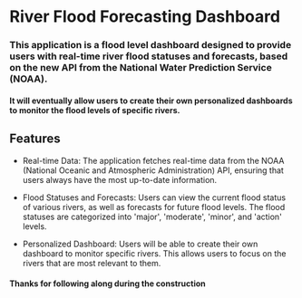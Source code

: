 # River Flood Forecasting Dashboard
### This application is a flood level dashboard designed to provide users with real-time river flood statuses and forecasts, based on the new API from the National Water Prediction Service (NOAA). 

#### It will eventually allow users to create their own personalized dashboards to monitor the flood levels of specific rivers.

## Features
- Real-time Data: The application fetches real-time data from the NOAA (National Oceanic and Atmospheric Administration) API, ensuring that users always have the most up-to-date information.

- Flood Statuses and Forecasts: Users can view the current flood status of various rivers, as well as forecasts for future flood levels. The flood statuses are categorized into 'major', 'moderate', 'minor', and 'action' levels.

- Personalized Dashboard: Users will be able to create their own dashboard to monitor specific rivers. This allows users to focus on the rivers that are most relevant to them.


#### Thanks for following along during the construction

